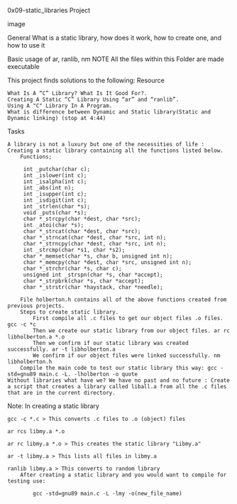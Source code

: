 0x09-static_libraries Project

image

General What is a static library, how does it work, how to create one, and how to use it

Basic usage of ar, ranlib, nm
NOTE All the files within this Folder are made executable

This project finds solutions to the following:
Resource

    What Is A “C” Library? What Is It Good For?.
    Creating A Static “C” Library Using “ar” and “ranlib”.
    Using A "C" Library In A Program.
    What is difference between Dynamic and Static library(Static and Dynamic linking) (stop at 4:44)

Tasks

    A library is not a luxury but one of the necessities of life : Creating a static library containing all the functions listed below.
        Functions;

         int _putchar(char c);
         int _islower(int c);
         int _isalpha(int c);
         int _abs(int n);
         int _isupper(int c);
         int _isdigit(int c);
         int _strlen(char *s);
         void _puts(char *s);
         char *_strcpy(char *dest, char *src);
         int _atoi(char *s);
         char *_strcat(char *dest, char *src);
         char *_strncat(char *dest, char *src, int n);
         char *_strncpy(char *dest, char *src, int n);
         int _strcmp(char *s1, char *s2);
         char *_memset(char *s, char b, unsigned int n);
         char *_memcpy(char *dest, char *src, unsigned int n);
         char *_strchr(char *s, char c);
         unsigned int _strspn(char *s, char *accept);
         char *_strpbrk(char *s, char *accept);
         char *_strstr(char *haystack, char *needle);

        File holberton.h contains all of the above functions created from previous projects.
        Steps to create static library.
            First compile all .c files to get our object files .o files. gcc -c *c
            Then we create our static library from our object files. ar rc libholberton.a *.o
            Then we confirm if our static library was created successfully. ar -t libholberton.a
            We confirm if our object files were linked successfully. nm libholberton.h
        Compile the main code to test our static library this way: gcc -std=gnu89 main.c -L. -lholberton -o quote
    Without libraries what have we? We have no past and no future : Create a script that creates a library called liball.a from all the .c files that are in the current directory.

Note: In creating a static library

    gcc -c *.c > This converts .c files to .o (object) files

    ar rcs libmy.a *.o

    ar rc libmy.a *.o > This creates the static library "Libmy.a"

    ar -t libmy.a > This lists all files in libmy.a

    ranlib libmy.a > This converts to random library
        After creating a static library and you would want to compile for testing use:

            gcc -std=gnu89 main.c -L -lmy -o(new_file_name)

